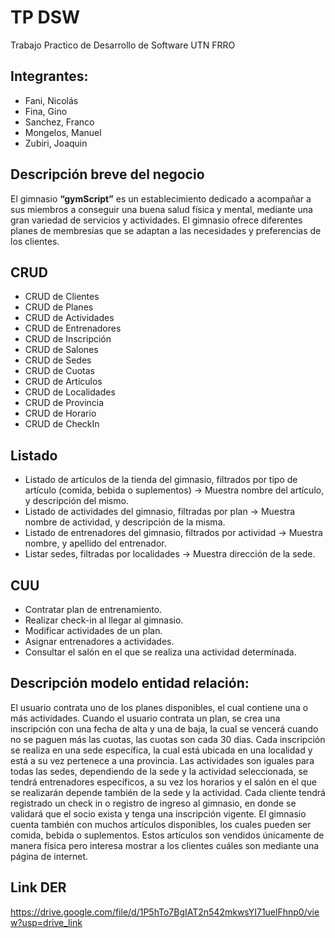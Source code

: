 # TP DSW
Trabajo Practico de Desarrollo de Software UTN FRRO

## Integrantes:
- Fani, Nicolás
- Fina, Gino
- Sanchez, Franco
- Mongelos, Manuel
- Zubiri, Joaquin

## Descripción breve del negocio
El gimnasio **“gymScript”** es un establecimiento dedicado a acompañar a sus miembros a conseguir una buena salud física y mental, mediante una gran variedad de servicios y actividades. El gimnasio ofrece diferentes planes de membresías que se adaptan a las necesidades y preferencias de los clientes.

## CRUD 
- CRUD de Clientes
- CRUD de Planes
- CRUD de Actividades
- CRUD de Entrenadores
- CRUD de Inscripción
- CRUD de Salones
- CRUD de Sedes
- CRUD de Cuotas
- CRUD de Artículos
- CRUD de Localidades 
- CRUD de Provincia
- CRUD de Horario
- CRUD de CheckIn

## Listado
- Listado de artículos de la tienda del gimnasio, filtrados por tipo de artículo (comida, bebida o suplementos) → Muestra nombre del artículo, y descripción del mismo.
- Listado de actividades del gimnasio, filtradas por plan → Muestra nombre de actividad, y descripción de la misma.
- Listado de entrenadores del gimnasio, filtrados por actividad → Muestra nombre, y apellido del entrenador.
- Listar sedes, filtradas por localidades → Muestra dirección de la sede.

## CUU
- Contratar plan de entrenamiento.
- Realizar check-in al llegar al gimnasio.
- Modificar actividades de un plan.
- Asignar entrenadores a actividades.
- Consultar el salón en el que se realiza una actividad determinada.

## Descripción modelo entidad relación:
El usuario contrata uno de los planes disponibles, el cual contiene una o más actividades.
Cuando el usuario contrata un plan, se crea una inscripción con una fecha de alta y una de baja, la cual se vencerá cuando no se paguen más las cuotas, las cuotas son cada 30 dias. Cada inscripción se realiza en una sede específica, la cual está ubicada en una localidad y está a su vez pertenece a una provincia. Las actividades son iguales para todas las sedes, dependiendo de la sede y la actividad seleccionada, se tendrá entrenadores específicos, a su vez los horarios y el salón en el que se realizarán depende también de la sede y la actividad. 
Cada cliente tendrá registrado un check in o registro de ingreso al gimnasio, en donde se validará que el socio exista y tenga una inscripción vigente.
El gimnasio cuenta también con muchos artículos disponibles, los cuales pueden ser comida, bebida o suplementos. Estos artículos son vendidos únicamente de manera física pero interesa mostrar a los clientes cuáles son mediante una página de internet.

## Link DER
https://drive.google.com/file/d/1P5hTo7BgIAT2n542mkwsYI71uelFhnp0/view?usp=drive_link
